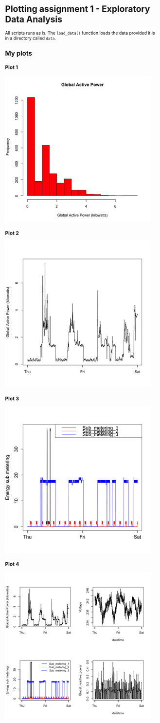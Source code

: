 # Plotting assignment 1 - Exploratory Data Analysis
All scripts runs as is. The `load_data()` function loads the data provided it is in a directory called `data`.

## My plots

### Plot 1


![plot 1](plot1.png)


### Plot 2

![plot 2](plot2.png)


### Plot 3

![plot 3](plot3.png)


### Plot 4

![plot 4](plot4.png)

